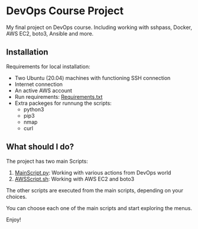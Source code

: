 # DevOps Course Project

My final project on DevOps course. Including working with sshpass, Docker, AWS EC2, boto3, Ansible and more.



## Installation

Requirements for local installation:
- Two Ubuntu (20.04) machines with functioning SSH connection
- Internet connection
- An active AWS account
- Run requirements: [Requirements.txt](requirements.txt)
- Extra packeges for runnung the scripts:
  - python3
  - pip3
  - nmap
  - curl


## What should I do?

The project has two main Scripts:
1. [MainScript.py](MainScript.py): Working with various actions from DevOps world
2. [AWSScript.sh](AWSScript.sh): Working with AWS EC2 and boto3

The other scripts are executed from the main scripts, depending on your choices.

You can choose each one of the main scripts and start exploring the menus.

Enjoy!
